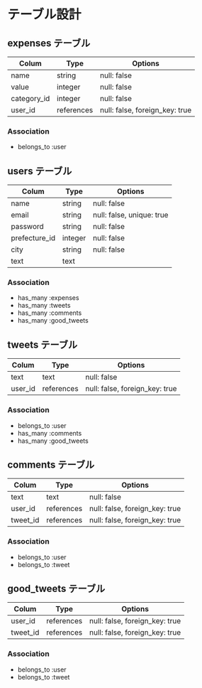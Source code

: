 # テーブル設計

## expenses テーブル

| Colum       | Type       | Options                        |
| ----------- | ---------- | ------------------------------ |
| name        | string     | null: false                    |
| value       | integer    | null: false                    |
| category_id | integer    | null: false                    |
| user_id     | references | null: false, foreign_key: true |

### Association

- belongs_to :user

## users テーブル

| Colum         | Type    | Options                   |
| ------------- | ------- | ------------------------- |
| name          | string  | null: false               |
| email         | string  | null: false, unique: true |
| password      | string  | null: false               |
| prefecture_id | integer | null: false               |
| city          | string  | null: false               |
| text          | text    |                           |

### Association

- has_many :expenses
- has_many :tweets
- has_many :comments
- has_many :good_tweets

## tweets テーブル

| Colum   | Type       | Options                        |
| ------- | ---------  | ------------------------------ |
| text    | text       | null: false                    |
| user_id | references | null: false, foreign_key: true |

### Association

- belongs_to :user
- has_many :comments
- has_many :good_tweets

## comments テーブル

| Colum    | Type       | Options                        |
| -------- | ---------  | ------------------------------ |
| text     | text       | null: false                    |
| user_id  | references | null: false, foreign_key: true |
| tweet_id | references | null: false, foreign_key: true |

### Association

- belongs_to :user
- belongs_to :tweet

## good_tweets テーブル

| Colum    | Type       | Options                        |
| -------- | ---------- | ------------------------------ |
| user_id  | references | null: false, foreign_key: true |
| tweet_id | references | null: false, foreign_key: true |

### Association

- belongs_to :user
- belongs_to :tweet
